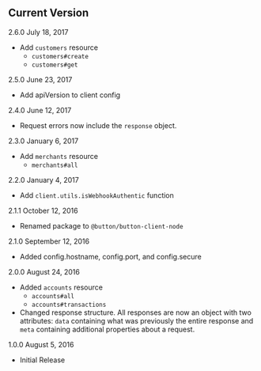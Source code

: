 Current Version
 -

2.6.0 July 18, 2017
  - Add `customers` resource
    + `customers#create`
    + `customers#get`

2.5.0 June 23, 2017
  - Add apiVersion to client config

2.4.0 June 12, 2017
  - Request errors now include the `response` object.

2.3.0 January 6, 2017
  - Add `merchants` resource
    + `merchants#all`

2.2.0 January 4, 2017
  - Add `client.utils.isWebhookAuthentic` function

2.1.1 October 12, 2016
  - Renamed package to `@button/button-client-node`

2.1.0 September 12, 2016
  - Added config.hostname, config.port, and config.secure

2.0.0 August 24, 2016
  - Added `accounts` resource
      + `accounts#all`
      + `accounts#transactions`
  - Changed response structure.  All responses are now an object with two attributes: `data` containing what was previously the entire response and `meta` containing additional properties about a request.

1.0.0 August 5, 2016
  - Initial Release

